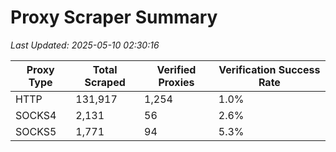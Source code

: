 # Proxy Scraper Summary

_Last Updated: 2025-05-10 02:30:16_

| Proxy Type | Total Scraped | Verified Proxies | Verification Success Rate |
|------------|--------------|------------------|--------------------------|
| HTTP | 131,917 | 1,254 | 1.0% |
| SOCKS4 | 2,131 | 56 | 2.6% |
| SOCKS5 | 1,771 | 94 | 5.3% |
